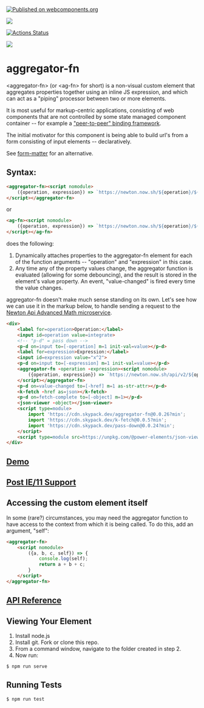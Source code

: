 [![Published on webcomponents.org](https://img.shields.io/badge/webcomponents.org-published-blue.svg)](https://www.webcomponents.org/element/aggregator-fn)

<a href="https://nodei.co/npm/aggregator-fn/"><img src="https://nodei.co/npm/aggregator-fn.png"></a>

[![Actions Status](https://github.com/bahrus/aggregator-fn/workflows/CI/badge.svg)](https://github.com/bahrus/aggregator-fn/actions?query=workflow%3ACI)

<img src="https://badgen.net/bundlephobia/minzip/aggregator-fn">

# aggregator-fn

\<aggregator-fn\> (or \<ag-fn\> for short) is a non-visual custom element that aggregates properties together using an inline JS expression, and which can act as a "piping" processor between two or more elements.

It is most useful for markup-centric applications, consisting of web components that are not controlled by some state managed component container -- for example a ["peer-to-peer" binding framework](https://github.com/bahrus/p-et-alia).

The initial motivator for this component is being able to build url's from a form consisting of input elements -- declaratively.

See [form-matter](https://github.com/bahrus/form-matter) for an alternative.

## Syntax:

```html
<aggregator-fn><script nomodule>
    ({operation, expression}) => `https://newton.now.sh/${operation}/${encodeURI(expression)}`
</script></aggregator-fn>
```

or

```html
<ag-fn><script nomodule>
    ({operation, expression}) => `https://newton.now.sh/${operation}/${encodeURI(expression)}`
</script></ag-fn>
```

does the following:

1)  Dynamically attaches properties to the aggregator-fn element for each of the function arguments -- "operation" and "expression" in this case.
2)  Any time any of the property values change, the aggregator function is evaluated (allowing for some debouncing), and the result is stored in the element's value property.  An event, "value-changed" is fired every time the value changes.

aggregator-fn doesn't make much sense standing on its own.  Let's see how we can use it in the markup below, to handle sending a request to the [Newton Api Advanced Math microservice](https://newton.now.sh/).

```html
<div>
    <label for=operation>Operation:</label>
    <input id=operation value=integrate>
    <!-- "p-d" = pass down -->
    <p-d on=input to=[-operation] m=1 init-val=value></p-d>
    <label for=expression>Expression:</label>
    <input id=expression value="x^2">
    <p-d on=input to=[-expression] m=1 init-val=value></p-d>
    <aggregator-fn -operation -expression><script nomodule>
        ({operation, expression}) => `https://newton.now.sh/api/v2/${operation}/${encodeURI(expression)}`
    </script></aggregator-fn>
    <p-d on=value-changed to=[-href] m=1 as-str-attr></p-d>
    <k-fetch -href as=json></k-fetch>
    <p-d on=fetch-complete to=[-object] m=1></p-d>
    <json-viewer -object></json-viewer>
    <script type=module>
        import 'https://cdn.skypack.dev/aggregator-fn@0.0.26?min';
        import 'https://cdn.skypack.dev/k-fetch@0.0.5?min';
        import 'https://cdn.skypack.dev/pass-down@0.0.24?min';
    </script>
    <script type=module src=https://unpkg.com/@power-elements/json-viewer@2.1.1/json-viewer.js?module></script>
</div>
```

## [Demo](https://jsfiddle.net/bahrus/Ln1cqdgb/2/)

<!--
```
<custom-element-demo>
  <template>
<div>
    <label for=operation>Operation:</label>
    <input id=operation value=integrate>
    <p-d on=input to=[-operation] m=1 init-val=value></p-d>
    <label for=expression>Expression:</label>
    <input id=expression value="x^2">
    <p-d on=input to=[-expression] m=1 init-val=value></p-d>
    <aggregator-fn -operation -expression><script nomodule>
        ({operation, expression}) => `https://newton.now.sh/api/v2/${operation}/${encodeURI(expression)}`
    </script></aggregator-fn>
    <p-d on=value-changed to=[-href] m=1 as-str-attr></p-d>
    <k-fetch -href as=json></k-fetch>
    <p-d on=fetch-complete to=[-object] m=1></p-d>
    <json-viewer -object></json-viewer>
    <script type=module>
        import 'https://cdn.skypack.dev/aggregator-fn@0.0.26?min';
        import 'https://cdn.skypack.dev/k-fetch@0.0.5?min';
        import 'https://cdn.skypack.dev/pass-down@0.0.24?min';
    </script>
    <script type=module src=https://unpkg.com/@power-elements/json-viewer@2.1.1/json-viewer.js?module></script>
</div>
    </template>
</custom-element-demo>
```
-->

## [Post IE/11 Support](https://docs.microsoft.com/en-us/deployedge/edge-ie-mode)

## Accessing the custom element itself

In some (rare?) circumstances, you may need the aggregator function to have access to the context from which it is being called.  To do this, add an argument, "self":

```html
<aggregator-fn>
    <script nomodule>
        ({a, b, c, self}) => {
            console.log(self);
            return a + b + c;
        }
    </script>
</aggregator-fn>
```

## [API Reference](https://bahrus.github.io/wc-info/cdn-base.html?npmPackage=aggregator-fn)

## Viewing Your Element

1.  Install node.js
2.  Install git.  Fork or clone this repo.
3.  From a command window, navigate to the folder created in step 2.
4.  Now run:

```
$ npm run serve
```

## Running Tests

```
$ npm run test
```
